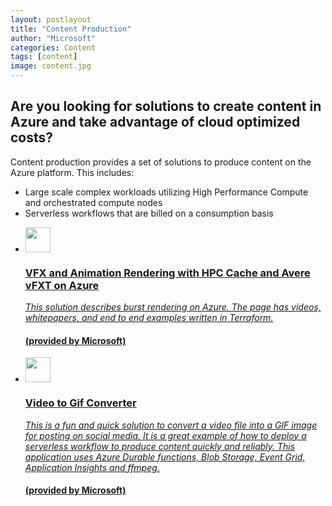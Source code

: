 ```yaml
---
layout: postlayout
title: "Content Production"
author: "Microsoft"
categories: Content
tags: [content]
image: content.jpg
---
```


<div class="featured-image topic-box">
    <h2>Are you looking for solutions to create content in Azure and take advantage of cloud optimized costs?</h2>
    <span>
    Content production provides a set of solutions to produce content on the Azure platform. This includes:
    </span>
    <ul>
        <li>Large scale complex workloads utilizing High Performance Compute and orchestrated compute nodes</li>
        <li>Serverless workflows that are billed on a consumption basis</li>
    </ul>
</div>

<ul class="card-grid card-grid-2x3">
    <li class="card card-position">
       <a href="https://github.com/Azure/Avere/tree/main/src/terraform">
        <div class=""><img src="{{ site.github.url }}/assets/img/terraform.png" height="40" width="40" /></div>
            <div class="">
                <h3>VFX and Animation Rendering with HPC Cache and Avere vFXT on Azure</h3>
            </div>
            <div class="hover-info">
                <i>This solution describes burst rendering on Azure.  The page has videos, whitepapers, and end to end examples written in Terraform.</i>
                <br>
                <h4>(provided by Microsoft)</h4>
            </div>
        </a>
    </li>
    <li class="card card-position">
        <a href="https://github.com/krishnaji/durable-function-video-to-gif">
            <div class=""><img src="{{ site.github.url }}/assets/img/javascript.png" height="40" width="40" /></div>
            <div class="">
                <h3>Video to Gif Converter</h3>
            </div>
            <div class ="hover-info">
                <i>This is a fun and quick solution to convert a video file into a GIF image for posting on social media. It is a great example of how to deploy a serverless workflow to produce content quickly and reliably. This application uses Azure Durable functions, Blob Storage, Event Grid, Application Insights and ffmpeg.</i>
                <br>
                <h4>(provided by Microsoft)</h4>
            </div>
        </a>
    </li>
<ul>